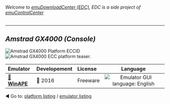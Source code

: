 ###### Welcome to [emuDownloadCenter (EDC)](https://github.com/PhoenixInteractiveNL/emuDownloadCenter/wiki/), EDC is a side project of [emuControlCenter](https://github.com/PhoenixInteractiveNL/emuControlCenter/wiki/)
***
## _Amstrad GX4000 (Console)_
![](https://raw.githubusercontent.com/wiki/PhoenixInteractiveNL/emuDownloadCenter/images_platform/ecc_gx4000_cell.png "Amstrad GX4000 Platform ECCID")
![](https://raw.githubusercontent.com/wiki/PhoenixInteractiveNL/emuDownloadCenter/images_platform/ecc_gx4000_teaser.png "Amstrad GX4000 ECC platform teaser.")

| Emulator | Developement | License | Language |
|:---------|:-------------|:--------|:--------:|
| [:file_folder: **WinAPE**](https://github.com/PhoenixInteractiveNL/emuDownloadCenter/wiki/Emulator-winape#menu) | :large_blue_circle: 2016 | Freeware | ![](https://raw.githubusercontent.com/wiki/PhoenixInteractiveNL/emuDownloadCenter/images_flags/icon_flag_EN_24.png "Emulator GUI language: English") |

:arrow_backward: Go to: [platform listing](https://github.com/PhoenixInteractiveNL/emuDownloadCenter/wiki/EDC-Platform-List) / [emulator listing](https://github.com/PhoenixInteractiveNL/emuDownloadCenter/wiki/EDC-Emulator-List)
